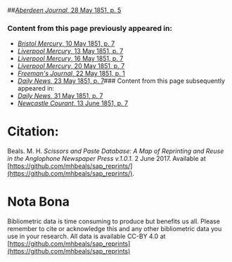 ##[*Aberdeen Journal*, 28 May 1851, p. 5](https://mhbeals.github.io/sap_html/Aberdeen-Journal/Aberdeen-Journal-28-May-1851-p-5)

### Content from this page previously appeared in:
+ [*Bristol Mercury*, 10 May 1851, p. 7](https://mhbeals.github.io/sap_html/Bristol-Mercury/Bristol-Mercury-10-May-1851-p-7)
+ [*Liverpool Mercury*, 13 May 1851, p. 7](https://mhbeals.github.io/sap_html/Liverpool-Mercury/Liverpool-Mercury-13-May-1851-p-7)
+ [*Liverpool Mercury*, 16 May 1851, p. 7](https://mhbeals.github.io/sap_html/Liverpool-Mercury/Liverpool-Mercury-16-May-1851-p-7)
+ [*Liverpool Mercury*, 20 May 1851, p. 7](https://mhbeals.github.io/sap_html/Liverpool-Mercury/Liverpool-Mercury-20-May-1851-p-7)
+ [*Freeman's Journal*, 22 May 1851, p. 1](https://mhbeals.github.io/sap_html/Freeman's-Journal/Freeman's-Journal-22-May-1851-p-1)
+ [*Daily News*, 23 May 1851, p. 7](https://mhbeals.github.io/sap_html/Daily-News/Daily-News-23-May-1851-p-7)### Content from this page subsequently appeared in:
+ [*Daily News*, 31 May 1851, p. 7](https://mhbeals.github.io/sap_html/Daily-News/Daily-News-31-May-1851-p-7)
+ [*Newcastle Courant*, 13 June 1851, p. 7](https://mhbeals.github.io/sap_html/Newcastle-Courant/Newcastle-Courant-13-June-1851-p-7)
                    
# Citation: 

Beals. M. H. *Scissors and Paste Database: A Map of Reprinting and Reuse in the Anglophone Newspaper Press v.1.0.1.* 2 June 2017. Available at [https://github.com/mhbeals/sap_reprints/](https://github.com/mhbeals/sap_reprints/). 
                    
# Nota Bona

Bibliometric data is time consuming to produce but benefits us all. Please remember to cite or acknowledge this and any other bibliometric data you use in your research. All data is available CC-BY 4.0 at [https://github.com/mhbeals/sap_reprints](https://github.com/mhbeals/sap_reprints)